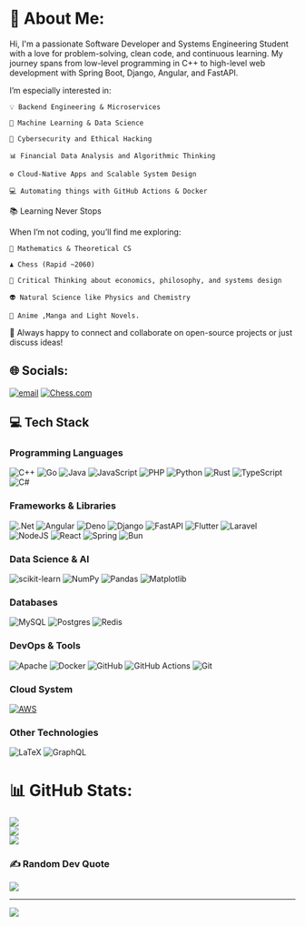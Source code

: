 # 💫 About Me:
Hi, I'm a passionate Software Developer and Systems Engineering Student with a love for problem-solving, clean code, and continuous learning. My journey spans from low-level programming in C++ to high-level web development with Spring Boot, Django, Angular, and FastAPI.

I’m especially interested in:

    💡 Backend Engineering & Microservices

    🧠 Machine Learning & Data Science

    🔐 Cybersecurity and Ethical Hacking

    📊 Financial Data Analysis and Algorithmic Thinking

    ⚙️ Cloud-Native Apps and Scalable System Design

    💻 Automating things with GitHub Actions & Docker

📚 Learning Never Stops

When I’m not coding, you’ll find me exploring:

    📖 Mathematics & Theoretical CS
    
    ♟️ Chess (Rapid ~2060)
    
    🧠 Critical Thinking about economics, philosophy, and systems design

    👽 Natural Science like Physics and Chemistry
    
    💫 Anime ,Manga and Light Novels.

💬 Always happy to connect and collaborate on open-source projects or just discuss ideas!

## 🌐 Socials:
[![email](https://img.shields.io/badge/Email-D14836?logo=gmail&logoColor=white)](mailto:codeartprogrammer) 
[![Chess.com](https://img.shields.io/badge/Chess.com-007ACC?logo=Chess&logoColor=white)](https://www.chess.com/member/yaydeus)


## 💻 Tech Stack

### **Programming Languages**
![C++](https://img.shields.io/badge/c++-%2300599C.svg?style=plastic&logo=c%2B%2B&logoColor=white)
![Go](https://img.shields.io/badge/go-%2300ADD8.svg?style=plastic&logo=go&logoColor=white)
![Java](https://img.shields.io/badge/java-%23ED8B00.svg?style=plastic&logo=openjdk&logoColor=white)
![JavaScript](https://img.shields.io/badge/javascript-%23323330.svg?style=plastic&logo=javascript&logoColor=%23F7DF1E)
![PHP](https://img.shields.io/badge/php-%23777BB4.svg?style=plastic&logo=php&logoColor=white)
![Python](https://img.shields.io/badge/python-3670A0?style=plastic&logo=python&logoColor=ffdd54)
![Rust](https://img.shields.io/badge/rust-%23000000.svg?style=plastic&logo=rust&logoColor=white)
![TypeScript](https://img.shields.io/badge/typescript-%23007ACC.svg?style=plastic&logo=typescript&logoColor=white)
![C#](https://img.shields.io/badge/c%23-%23239120.svg?style=plastic&logo=csharp&logoColor=white)

### **Frameworks & Libraries**
![.Net](https://img.shields.io/badge/.NET-5C2D91?style=plastic&logo=.net&logoColor=white)
![Angular](https://img.shields.io/badge/angular-%23DD0031.svg?style=plastic&logo=angular&logoColor=white)
![Deno](https://img.shields.io/badge/Deno-%2523000000.svg?style=plastic&logo=deno&logoColor=white&labelColor=black)
![Django](https://img.shields.io/badge/django-%23092E20.svg?style=plastic&logo=django&logoColor=white)
![FastAPI](https://img.shields.io/badge/FastAPI-005571?style=plastic&logo=fastapi)
![Flutter](https://img.shields.io/badge/Flutter-%2302569B.svg?style=plastic&logo=Flutter&logoColor=white)
![Laravel](https://img.shields.io/badge/laravel-%23FF2D20.svg?style=plastic&logo=laravel&logoColor=white)
![NodeJS](https://img.shields.io/badge/node.js-6DA55F?style=plastic&logo=node.js&logoColor=white)
![React](https://img.shields.io/badge/react-%2320232a.svg?style=plastic&logo=react&logoColor=%2361DAFB)
![Spring](https://img.shields.io/badge/spring-%236DB33F.svg?style=plastic&logo=spring&logoColor=white)
![Bun](https://img.shields.io/badge/Bun-%23000000.svg?style=plastic&logo=bun&logoColor=white)

### **Data Science & AI**
![scikit-learn](https://img.shields.io/badge/scikit--learn-%23F7931E.svg?style=plastic&logo=scikit-learn&logoColor=white)
![NumPy](https://img.shields.io/badge/numpy-%23013243.svg?style=plastic&logo=numpy&logoColor=white)
![Pandas](https://img.shields.io/badge/pandas-%23150458.svg?style=plastic&logo=pandas&logoColor=white)
![Matplotlib](https://img.shields.io/badge/Matplotlib-%23ffffff.svg?style=plastic&logo=Matplotlib&logoColor=black)

### **Databases**
![MySQL](https://img.shields.io/badge/mysql-4479A1.svg?style=plastic&logo=mysql&logoColor=white)
![Postgres](https://img.shields.io/badge/postgres-%23316192.svg?style=plastic&logo=postgresql&logoColor=white)
![Redis](https://img.shields.io/badge/redis-%23DD0031.svg?style=plastic&logo=redis&logoColor=white)

### **DevOps & Tools**
![Apache](https://img.shields.io/badge/apache-%23D42029.svg?style=plastic&logo=apache&logoColor=white)
![Docker](https://img.shields.io/badge/docker-%230db7ed.svg?style=plastic&logo=docker&logoColor=white)
![GitHub](https://img.shields.io/badge/github-%23121011.svg?style=plastic&logo=github&logoColor=white)
![GitHub Actions](https://img.shields.io/badge/github%20actions-%232671E5.svg?style=plastic&logo=githubactions&logoColor=white)
![Git](https://img.shields.io/badge/git-%23F05033.svg?style=plastic&logo=git&logoColor=white)

### **Cloud System**
[![AWS](https://img.shields.io/badge/AWS-%23FF9900.svg?logo=amazon-web-services&logoColor=white)](#)

### **Other Technologies**
![LaTeX](https://img.shields.io/badge/latex-%23008080.svg?style=plastic&logo=latex&logoColor=white)
![GraphQL](https://img.shields.io/badge/-GraphQL-E10098?style=plastic&logo=graphql&logoColor=white)

# 📊 GitHub Stats:
![](https://github-readme-stats.vercel.app/api?username=cenixeriadev&theme=radical&hide_border=false&include_all_commits=false&count_private=false)<br/>
![](https://nirzak-streak-stats.vercel.app/?user=cenixeriadev&theme=radical&hide_border=false)<br/>
![](https://github-readme-stats.vercel.app/api/top-langs/?username=cenixeriadev&theme=radical&hide_border=false&include_all_commits=false&count_private=false&layout=compact)

### ✍️ Random Dev Quote
![](https://quotes-github-readme.vercel.app/api?type=horizontal&theme=radical)

---
[![](https://visitcount.itsvg.in/api?id=cenixeriadev&icon=0&color=0)](https://visitcount.itsvg.in)

<!-- Proudly created with GPRM ( https://gprm.itsvg.in ) -->

